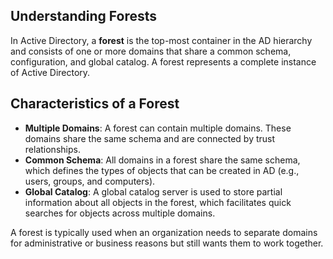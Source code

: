 


## Understanding Forests
In Active Directory, a **forest** is the top-most container in the AD hierarchy and consists of one or more domains that share a common schema, configuration, and global catalog. A forest represents a complete instance of Active Directory.

## Characteristics of a Forest
- **Multiple Domains**: A forest can contain multiple domains. These domains share the same schema and are connected by trust relationships.
- **Common Schema**: All domains in a forest share the same schema, which defines the types of objects that can be created in AD (e.g., users, groups, and computers).
- **Global Catalog**: A global catalog server is used to store partial information about all objects in the forest, which facilitates quick searches for objects across multiple domains.

A forest is typically used when an organization needs to separate domains for administrative or business reasons but still wants them to work together.
